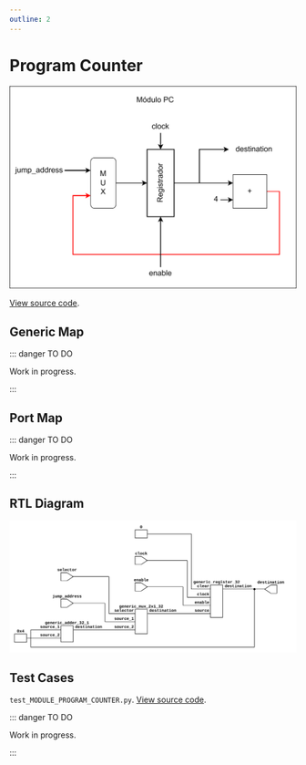 ```yaml
---
outline: 2
---
```


# Program Counter <Badge type="info" text="MODULE_PC.vhd"/>

![Program Counter Module Logic Gate Diagram](../../public/images/referencia/componentes/module_pc.drawio.svg)

[View source code](https://github.com/pfeinsper/24a-CTI-RISCV/blob/main/src/MODULE_PROGRAM_COUNTER.vhd).

## Generic Map

::: danger TO DO

Work in progress.

:::

## Port Map

::: danger TO DO

Work in progress.

:::

## RTL Diagram

![Program Counter Module RTL Diagram](../../public/images/referencia/componentes/module_pc_netlist.svg)

## Test Cases

`test_MODULE_PROGRAM_COUNTER.py`.
[View source code](https://github.com/pfeinsper/24a-CTI-RISCV/blob/main/test/test_MODULE_PROGRAM_COUNTER.py).

::: danger TO DO

Work in progress.

:::
